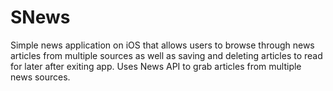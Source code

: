 # SNews
Simple news application on iOS that allows users to browse through news articles from multiple sources as well as saving and deleting articles to read for later after exiting app. Uses News API to grab articles from multiple news sources.
